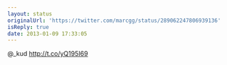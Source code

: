 ```yaml
---
layout: status
originalUrl: 'https://twitter.com/marcgg/status/289062247806939136'
isReply: true
date: 2013-01-09 17:33:05
---
```


@_kud http://t.co/yQ195I69
